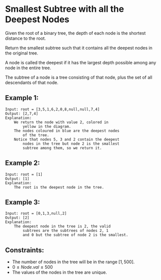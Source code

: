 # Smallest Subtree with all the Deepest Nodes

Given the root of a binary tree, the depth of each node is the shortest  
distance to the root.

Return the smallest subtree such that it contains all the deepest nodes in  
the original tree.

A node is called the deepest if it has the largest depth possible among any  
node in the entire tree.

The subtree of a node is a tree consisting of that node, plus the set of all  
descendants of that node.

 

## Example 1:

    Input: root = [3,5,1,6,2,0,8,null,null,7,4]
    Output: [2,7,4]
    Explanation: 
        We return the node with value 2, colored in 
            yellow in the diagram.
        The nodes coloured in blue are the deepest nodes 
            of the tree.
        Notice that nodes 5, 3 and 2 contain the deepest 
            nodes in the tree but node 2 is the smallest 
            subtree among them, so we return it.

## Example 2:

    Input: root = [1]
    Output: [1]
    Explanation: 
        The root is the deepest node in the tree.

## Example 3:

    Input: root = [0,1,3,null,2]
    Output: [2]
    Explanation: 
        The deepest node in the tree is 2, the valid 
            subtrees are the subtrees of nodes 2, 1 
            and 0 but the subtree of node 2 is the smallest.

 

## Constraints:

* The number of nodes in the tree will be in the range $[1, 500]$.
* $0 \le Node.val \le 500$
* The values of the nodes in the tree are unique.
